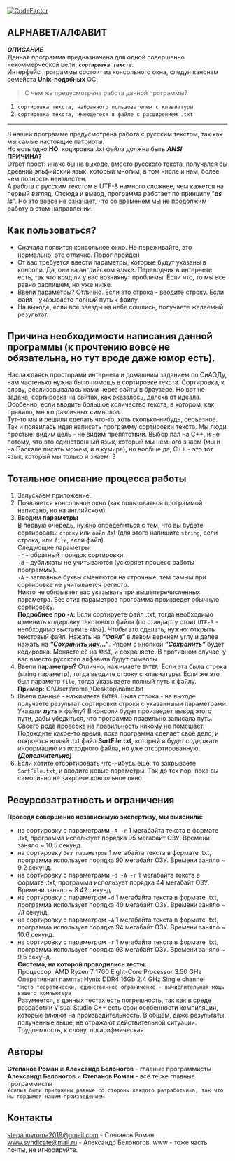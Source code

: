 [![CodeFactor](https://www.codefactor.io/repository/github/alexgttroll/alphabet-main-project/badge)](https://www.codefactor.io/repository/github/alexgttroll/alphabet-main-project)  

ALPHABET/АЛФАВИТ
---
*****ОПИСАНИЕ*****  
Данная программа предназначена для одной совершенно некоммерческой цели: ***`сортировка текста`***.  
Интерфейс программы состоит из консольного окна, следуя канонам семейста **Unix-подобных** ОС. 
>С чем же предусмотрена работа данной программы?  
1. `сортировка текста, набранного пользователем с клавиатуры`  
2. `сортировка текста, имеющегося в файле с расширением .txt`  
---
В нашей программе предусмотрена работа с русским текстом, так как мы самые настоящие патриоты.  
Но есть одно **НО**: кодировка .txt файла должна быть *****ANSI*****  
**ПРИЧИНА?**  
Ответ прост: иначе бы на выходе, вместо русского текста, получался бы древний эльфийский язык,
который многим, в том числе и нам, более чем полность неизвестен.  
А работа с русским текстом в UTF-8 намного сложнее, чем кажется на первый взгляд. 
Отсюда и вывод, программа работает по принципу "***as is***". Но это вовсе не означает, что со временем мы не продолжим работу в этом направлении.

Как пользоваться?
---
* Сначала появится консольное окно. Не переживайте, это нормально, это отлично. Порог пройден  
* От вас требуется ввести параметры, которые будут указаны в консоли. Да, они на английском языке. Переводчик в интернете есть, так что вряд ли у вас возникнут проблемы. Если что, то мы все равно распишем, но уже ниже.
* Ввели параметры? Отлично. Если это строка - вводите строку. Если файл - указываете полный путь к файлу.
* На выходе, если все звезды на небе сошлись, получаете желаемый результат.

Причина необходимости написания данной программы (к прочтению вовсе не обязательна, но тут вроде даже юмор есть).
---
Наслаждаясь просторами интернета и домашним заданием по СиАОДу, нам частенько нужна было помощь в сортировке текста. Сортировка, к слову, реализовывалась нами через сайты в браузере. Но вот не задача, сортировка на сайтах, как оказалось, далека от идеала. Особенно, если вводить большое количество текста, в котором, как правило, много различных символов.  
Тут-то мы и решили сделать что-то, хоть сколько-нибудь, серьезное. Так и появилась идея написать программу сортировки текста. Мы люди простые: видим цель - не видим препятствий. Выбор пал на C++, и не потому, что это единственный язык, который мы немного знаем (мы и на Паскале писать можем, и в кумире), но вообще да, C++ - это тот язык, который мы только и знаем :3  

Тотальное описание процесса работы
---
1. Запускаем приложение.  
2. Появляется консольное окно (как пользоваться программой написано, но на английском).  
3. Вводим **параметры**  
В первую очередь, нужно определиться с тем, что вы будете сортировать: `строку` или `файл` .txt (для этого напишите `string`, если строка, или `file`, если файл).    
Следующие параметры:  
`-r` - обратный порядок сортировки.  
`-d` - дубликаты не учитываются (ускоряет процесс работы программы).  
`-A` - заглавные буквы сменяются на строчные, тем самым при сортировке не учитывается регистр.    
Никто не обязывает вас указывать три вышеперечисленных параметра. Без этих параметров программа произведет обычную сортировку.  
**Подробнее про `-A`:** Если сортируете файл .txt, тогда необходимо изменить кодировку текстового файла (по стандарту стоит `UTF-8` - необходимо выставить `ANSI`). Чтобы это сделать, нужно: открыть текстовый файл. Нажать на ***"Файл"*** в левом верхнем углу и далее нажать на ***"Сохранить как..."***. Рядом с кнопкой ***"Сохранить"*** будет кодировка. Меняете её на `ANSI`, и сохраняете. В противном случае, у вас вместо русского алфавита будут символы.  
4. Ввели **параметры?** Отлично, нажимаете `ENTER`. Если эта была строка (string параметр), тогда вводите строку с клавиатуры. Если же это был параметр `file`, тогда указываете полный путь к файлу.   
**Пример:** C:\Users\roma_\Desktop\name.txt   
5. Ввели данные - нажимаете `ENTER`. Была строка - на выходе получаете результат сортировки строки с указанными параметрами.  
Указали ***путь*** к файлу? В консоли будет произведет вывод этого пути, дабы убедиться, что программа правильно записала путь. Своего рода проверка на правильность никому не помешает.  
Подождите какое-то время, пока программа сделает своё дело, и откроется новый .txt файл **SortFile.txt**, который и будет содержать информацию из исходного файла, но уже отсортированную.  
*****(Дополнительно)*****  
6. Если хотите отсортировать что-нибудь ещё, то закрываете `SortFile.txt`, и вводите новые параметры. Так до тех пор, пока вы самолично не закроете консольное окно.   

Ресурсозатратность и ограничения
---
**Проведя совершенно независимую экспертизу, мы выяснили:**   
* на сортировку с параметрами `-A -r` 1 мегабайта текста в формате .txt, программа использует порядка 95 мегабайт ОЗУ. Времени заняло ~ 10.5 секунд.  
* на сортировку `без параметров` 1 мегабайта текста в формате .txt, программа использует порядка 90 мегабайт ОЗУ. Времени заняло ~ 9.2 секунд.  
* на сортировку с параметрами `-d -A -r` 1 мегабайта текста в формате .txt, программа использует порядка 44 мегабайт ОЗУ. Времени заняло ~ 8.42 секунд.  
* на сортировку с параметром `-d` 1 мегабайта текста в формате .txt, программа использует порядка 40 мегабайт ОЗУ. Времени заняло ~ 7.1 секунд.  
* на сортировку с параметром `-A` 1 мегабайта текста в формате .txt, программа использует порядка 94 мегабайт ОЗУ. Времени заняло ~ 10.6 секунд.  
* на сортировку с параметром `-r` 1 мегабайта текста в формате .txt, программа использует порядка 93 мегабайт ОЗУ. Времени заняло ~ 9.5 секунд.  
**Система, на которой проводились тесты:**      
Процессор: AMD Ryzen 7 1700 Eight-Core Processor 3.50 GHz  
Оперативная память: Hynix DDR4 16Gb 2.4 GHz Single channel  
`Чисто теоретически, единственное ограничение - вычислительная мощь вашего компьютера`  
Разумеется, в данных тестах есть погрешность, так как в среде разработки Visual Studio C++ есть свои особенности компиляции, которые влияют на производительность. В общем, даже результаты, полученные выше, не отражают действительной ситуации. Трудоемкость, к слову, логарифмическая.  

**Авторы**
---
**Степанов Роман** и **Александр Белоногов** - главные программисты  
**Александр Белоногов** и **Степанов Роман** - всё те же главные программисты  
`Усилия были приложены равные со стороны каждого разработчика, так что мы гордимся нашим произведением.`  

Контакты
---
stepanovroma2019@gmail.com - Степанов Роман  
www.syndicate@mail.ru - Александр Белоногов. www - тоже часть почты, не игнорируйте.
